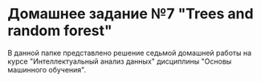 # Домашнее задание №7 "Trees and random forest"

В данной папке представлено решение седьмой домашней работы на курсе "Интеллектуальный анализ данных" дисциплины "Основы машинного обучения".
